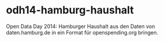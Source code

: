 odh14-hamburg-haushalt
======================

Open Data Day 2014: Hamburger Haushalt aus den Daten von daten.hamburg.de in ein Format für openspending.org bringen.
